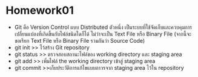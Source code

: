 # Homework01
* Git คือ Version Control แบบ Distributed ตัวหนึ่ง เป็นระบบที่ใช้จัดเก็บและควบคุมการเปลี่ยนแปลงที่เกิดขึ้นกับไฟล์ชนิดใดก็ได้ ไม่ว่าจะเป็น Text File หรือ Binary File (จากนี้จะขอเรียก Text File หรือ Binary File รวมกันว่า Source Code)
* git init >> ไว้สร้าง Git repository
* git status >> ตรวจสอบสถานะไฟล์ของ working directory และ staging area
* git add >> เพิ่มไฟล์ the working directory เข้าสู่ staging area
* git commit >>เก็บประวัติการแก้ไขแบบถาวรจาก staging area ไว้ใน repository
